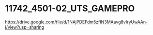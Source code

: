 # 11742_4501-02_UTS_GAMEPRO
 
https://drive.google.com/file/d/1NAjPDEFdm5zfIN3MAavg8vIryUwAAn-j/view?usp=sharing
